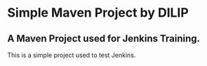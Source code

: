 # Simple Maven Project by DILIP

## A Maven Project used for Jenkins Training.

This is a simple project used to test Jenkins.
